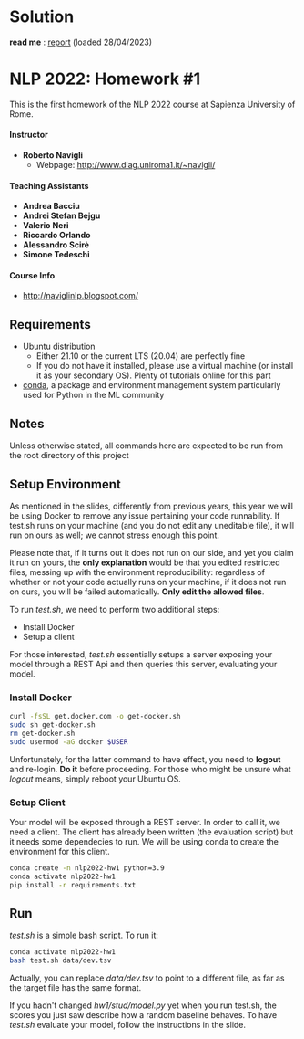 
# Solution
**read me** :  [report](report.pdf) (loaded 28/04/2023)


# NLP 2022: Homework #1


This is the first homework of the NLP 2022 course at Sapienza University of Rome.

#### Instructor

* **Roberto Navigli**
  * Webpage: http://www.diag.uniroma1.it/~navigli/

#### Teaching Assistants

* **Andrea Bacciu**
* **Andrei Stefan Bejgu**
* **Valerio Neri**
* **Riccardo Orlando**
* **Alessandro Scirè**
* **Simone Tedeschi**

#### Course Info

* http://naviglinlp.blogspot.com/

## Requirements

* Ubuntu distribution
  * Either 21.10 or the current LTS (20.04) are perfectly fine
  * If you do not have it installed, please use a virtual machine (or install it as your secondary OS). Plenty of tutorials online for this part
* [conda](https://docs.conda.io/projects/conda/en/latest/index.html), a package and environment management system particularly used for Python in the ML community

## Notes

Unless otherwise stated, all commands here are expected to be run from the root directory of this project

## Setup Environment

As mentioned in the slides, differently from previous years, this year we will be using Docker to remove any issue pertaining your code runnability. If test.sh runs
on your machine (and you do not edit any uneditable file), it will run on ours as well; we cannot stress enough this point.

Please note that, if it turns out it does not run on our side, and yet you claim it run on yours, the **only explanation** would be that you edited restricted files,
messing up with the environment reproducibility: regardless of whether or not your code actually runs on your machine, if it does not run on ours,
you will be failed automatically. **Only edit the allowed files**.

To run *test.sh*, we need to perform two additional steps:

* Install Docker
* Setup a client

For those interested, *test.sh* essentially setups a server exposing your model through a REST Api and then queries this server, evaluating your model.

### Install Docker

```bash
curl -fsSL get.docker.com -o get-docker.sh
sudo sh get-docker.sh
rm get-docker.sh
sudo usermod -aG docker $USER
```

Unfortunately, for the latter command to have effect, you need to **logout** and re-login. **Do it** before proceeding.
For those who might be unsure what *logout* means, simply reboot your Ubuntu OS.

### Setup Client

Your model will be exposed through a REST server. In order to call it, we need a client. The client has already been written
(the evaluation script) but it needs some dependecies to run. We will be using conda to create the environment for this client.

```bash
conda create -n nlp2022-hw1 python=3.9
conda activate nlp2022-hw1
pip install -r requirements.txt
```

## Run

*test.sh* is a simple bash script. To run it:

```bash
conda activate nlp2022-hw1
bash test.sh data/dev.tsv
```

Actually, you can replace *data/dev.tsv* to point to a different file, as far as the target file has the same format.

If you hadn't changed *hw1/stud/model.py* yet when you run test.sh, the scores you just saw describe how a random baseline
behaves. To have *test.sh* evaluate your model, follow the instructions in the slide.
